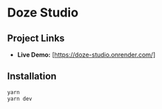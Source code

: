 # Doze Studio

## Project Links

- **Live Demo:** [https://doze-studio.onrender.com/]

## Installation

```bash
yarn
yarn dev
